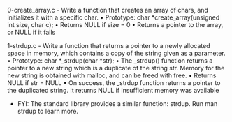 0-create_array.c - Write a function that creates an array of chars, and initializes it with a specific char.
      • Prototype: char *create_array(unsigned int size, char c);
      • Returns NULL if size = 0
      • Returns a pointer to the array, or NULL if it fails

1-strdup.c - Write a function that returns a pointer to a newly allocated space in memory, which contains a copy of the string given as a parameter.
      • Prototype: char *_strdup(char *str);
      • The _strdup() function returns a pointer to a new string which is a duplicate of the string str. Memory for the new string is obtained with malloc, and can be freed with free.
      • Returns NULL if str = NULL
      • On success, the _strdup function returns a pointer to the duplicated string. It returns NULL if insufficient memory was available
- FYI: The standard library provides a similar function: strdup. Run man strdup to learn more.